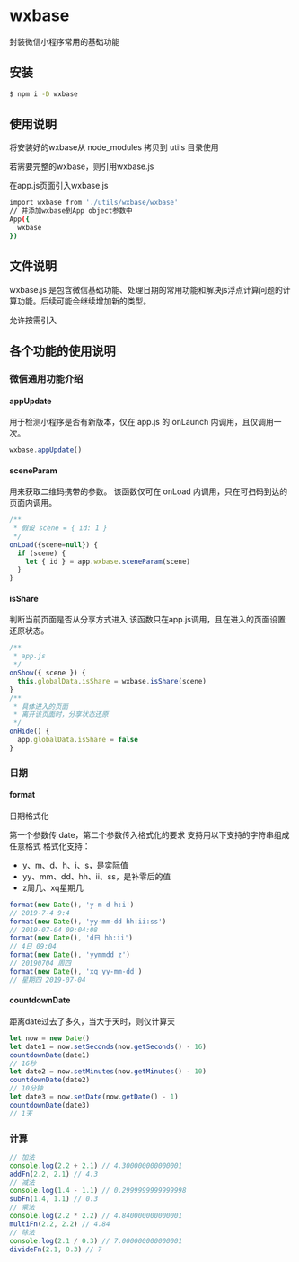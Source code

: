 # wxbase
封装微信小程序常用的基础功能

## 安装
``` bash
$ npm i -D wxbase
```

## 使用说明

将安装好的wxbase从 node_modules 拷贝到 utils 目录使用

若需要完整的wxbase，则引用wxbase.js

在app.js页面引入wxbase.js
``` bash
import wxbase from './utils/wxbase/wxbase'
// 并添加wxbase到App object参数中
App({
  wxbase
})
```

## 文件说明

wxbase.js 是包含微信基础功能、处理日期的常用功能和解决js浮点计算问题的计算功能。后续可能会继续增加新的类型。

允许按需引入

## 各个功能的使用说明

### 微信通用功能介绍

#### appUpdate

用于检测小程序是否有新版本，仅在 app.js 的 onLaunch 内调用，且仅调用一次。

``` javascript
wxbase.appUpdate()
```

#### sceneParam
用来获取二维码携带的参数。
该函数仅可在 onLoad 内调用，只在可扫码到达的页面内调用。

``` javascript
/**
 * 假设 scene = { id: 1 }
 */
onLoad({scene=null}) {
  if (scene) {
    let { id } = app.wxbase.sceneParam(scene)
  }
}
```

#### isShare
判断当前页面是否从分享方式进入
该函数只在app.js调用，且在进入的页面设置还原状态。
``` javascript
/**
 * app.js
 */
onShow({ scene }) {
  this.globalData.isShare = wxbase.isShare(scene)
}
/**
 * 具体进入的页面
 * 离开该页面时，分享状态还原
 */
onHide() {
  app.globalData.isShare = false
}
```

### 日期

#### format

日期格式化

第一个参数传 date，第二个参数传入格式化的要求
支持用以下支持的字符串组成任意格式
格式化支持：
- y、m、d、h、i、s，是实际值
- yy、mm、dd、hh、ii、ss，是补零后的值
- z周几、xq星期几

``` javascript
format(new Date(), 'y-m-d h:i')
// 2019-7-4 9:4
format(new Date(), 'yy-mm-dd hh:ii:ss')
// 2019-07-04 09:04:08
format(new Date(), 'd日 hh:ii')
// 4日 09:04
format(new Date(), 'yymmdd z')
// 20190704 周四
format(new Date(), 'xq yy-mm-dd')
// 星期四 2019-07-04
```

#### countdownDate
距离date过去了多久，当大于天时，则仅计算天

``` javascript
let now = new Date()
let date1 = now.setSeconds(now.getSeconds() - 16)
countdownDate(date1)
// 16秒
let date2 = now.setMinutes(now.getMinutes() - 10)
countdownDate(date2)
// 10分钟
let date3 = now.setDate(now.getDate() - 1)
countdownDate(date3)
// 1天
```

### 计算

``` javascript
// 加法
console.log(2.2 + 2.1) // 4.300000000000001
addFn(2.2, 2.1) // 4.3
// 减法
console.log(1.4 - 1.1) // 0.2999999999999998
subFn(1.4, 1.1) // 0.3
// 乘法
console.log(2.2 * 2.2) // 4.840000000000001
multiFn(2.2, 2.2) // 4.84
// 除法
console.log(2.1 / 0.3) // 7.000000000000001
divideFn(2.1, 0.3) // 7
```
